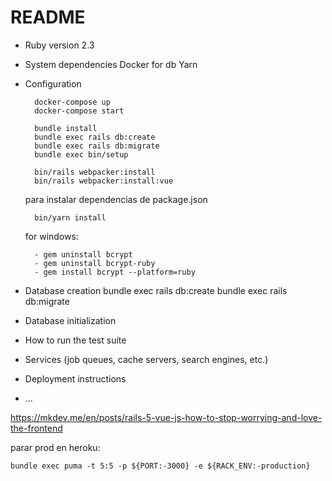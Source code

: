 # README

* Ruby version
    2.3
* System dependencies
    Docker for db
    Yarn

* Configuration
    
        docker-compose up
        docker-compose start
    
        bundle install
        bundle exec rails db:create
        bundle exec rails db:migrate
        bundle exec bin/setup
        
        bin/rails webpacker:install
        bin/rails webpacker:install:vue
        
    para instalar dependencias de package.json
    
        bin/yarn install
        
    for windows:
        
        - gem uninstall bcrypt
        - gem uninstall bcrypt-ruby
        - gem install bcrypt --platform=ruby

* Database creation
    bundle exec rails db:create
    bundle exec rails db:migrate


* Database initialization

* How to run the test suite

* Services (job queues, cache servers, search engines, etc.)

* Deployment instructions

* ...


https://mkdev.me/en/posts/rails-5-vue-js-how-to-stop-worrying-and-love-the-frontend


parar prod en heroku:

    bundle exec puma -t 5:5 -p ${PORT:-3000} -e ${RACK_ENV:-production}